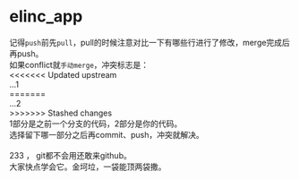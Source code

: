 # elinc_app
记得`push`前先`pull`，pull的时候注意对比一下有哪些行进行了修改，merge完成后再push。<br>
如果conflict就`手动merge`，冲突标志是：<br>
    <<<<<<< Updated upstream<br>
    ...1<br>
    =======<br>
    ...2<br>
    >>>>>>> Stashed changes<br>
    1部分是之前一个分支的代码，2部分是你的代码。<br>
    选择留下哪一部分之后再commit、push，冲突就解决。<br>
    <br>
    233 ， git都不会用还敢来github。<br>
    大家快点学会它。金坷垃，一袋能顶两袋撒。<br>
